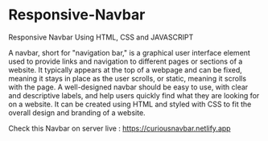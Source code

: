 # Responsive-Navbar
Responsive Navbar Using HTML, CSS and JAVASCRIPT

A navbar, short for "navigation bar," is a graphical user interface element used to provide links and navigation to different pages or sections of a website. It typically appears at the top of a webpage and can be fixed, meaning it stays in place as the user scrolls, or static, meaning it scrolls with the page. A well-designed navbar should be easy to use, with clear and descriptive labels, and help users quickly find what they are looking for on a website. It can be created using HTML and styled with CSS to fit the overall design and branding of a website.

Check this Navbar on server live : https://curiousnavbar.netlify.app
